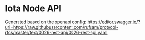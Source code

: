 # Iota Node API

Generated based on the openapi config: https://editor.swagger.io/?url=https://raw.githubusercontent.com/rufsam/protocol-rfcs/master/text/0026-rest-api/0026-rest-api.yaml